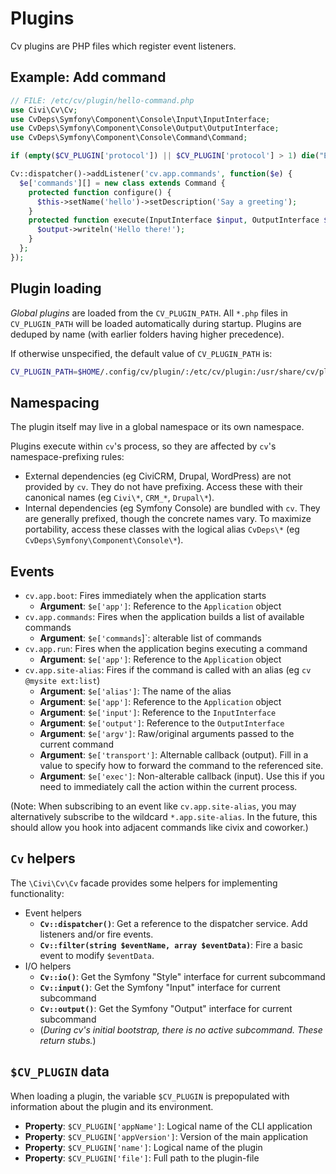 # Plugins

Cv plugins are PHP files which register event listeners.

## Example: Add command

```php
// FILE: /etc/cv/plugin/hello-command.php
use Civi\Cv\Cv;
use CvDeps\Symfony\Component\Console\Input\InputInterface;
use CvDeps\Symfony\Component\Console\Output\OutputInterface;
use CvDeps\Symfony\Component\Console\Command\Command;

if (empty($CV_PLUGIN['protocol']) || $CV_PLUGIN['protocol'] > 1) die("Expect CV_PLUGIN API v1");

Cv::dispatcher()->addListener('cv.app.commands', function($e) {
  $e['commands'][] = new class extends Command {
    protected function configure() {
      $this->setName('hello')->setDescription('Say a greeting');
    }
    protected function execute(InputInterface $input, OutputInterface $output) {
      $output->writeln('Hello there!');
    }
  };
});
```

## Plugin loading

*Global plugins* are loaded from the `CV_PLUGIN_PATH`.  All `*.php` files in
`CV_PLUGIN_PATH` will be loaded automatically during startup.  Plugins are
deduped by name (with earlier folders having higher precedence).

If otherwise unspecified, the default value of `CV_PLUGIN_PATH` is:

```bash
CV_PLUGIN_PATH=$HOME/.config/cv/plugin/:/etc/cv/plugin:/usr/share/cv/plugin:/usr/local/share/cv/plugin
```

<!--
Doesn't currently support project-specific plugins. This may be trickier.

After loading the global plugins, `cv` reads the the `cv.yml` and then loads any *local plugins* (i.e. *project-specific* plugins).

This sequencing meaning that some early events (e.g.  `cv.app.boot` or `cv.config.find`) are only available to *global plugins*.
-->

## Namespacing

The plugin itself may live in a global namespace or its own namespace.

Plugins execute within `cv`'s process, so they are affected by `cv`'s namespace-prefixing rules:

* External dependencies (eg CiviCRM, Drupal, WordPress) are not provided by `cv`. They do not have prefixing.
  Access these with their canonical names (eg `Civi\*`, `CRM_*`, `Drupal\*`).
* Internal dependencies (eg Symfony Console) are bundled with `cv`. They are generally prefixed, though the
  concrete names vary. To maximize portability, access these classes with the logical alias `CvDeps\*` (eg `CvDeps\Symfony\Component\Console\*`).

## Events

* `cv.app.boot`: Fires immediately when the application starts
   * __Argument__: `$e['app']`: Reference to the `Application` object
* `cv.app.commands`: Fires when the application builds a list of available commands
   * __Argument__: `$e['commands`]`: alterable list of commands
* `cv.app.run`: Fires when the application begins executing a command
   * __Argument__: `$e['app']`: Reference to the `Application` object
* `cv.app.site-alias`: Fires if the command is called with an alias (eg `cv @mysite ext:list`)
   * __Argument__: `$e['alias']`: The name of the alias
   * __Argument__: `$e['app']`: Reference to the `Application` object
   * __Argument__: `$e['input']`: Reference to the `InputInterface`
   * __Argument__: `$e['output']`: Reference to the `OutputInterface`
   * __Argument__: `$e['argv']`: Raw/original arguments passed to the current command
   * __Argument__: `$e['transport']`: Alternable callback (output). Fill in a value to specify how to forward the command to the referenced site.
   * __Argument__: `$e['exec']`: Non-alterable callback (input). Use this if you need to immediately call the action within the current process. 

(Note: When subscribing to an event like `cv.app.site-alias`, you may alternatively subscribe to the wildcard `*.app.site-alias`. In the future, this should allow you hook into adjacent commands like civix and coworker.)

## `Cv` helpers

The `\Civi\Cv\Cv` facade provides some helpers for implementing functionality:

* Event helpers
    * __`Cv::dispatcher()`__: Get a reference to the dispatcher service. Add listeners and/or fire events.
    * __`Cv::filter(string $eventName, array $eventData)`__: Fire a basic event to modify `$eventData`.
* I/O helpers
    * __`Cv::io()`__: Get the Symfony "Style" interface for current subcommand
    * __`Cv::input()`__: Get the Symfony "Input" interface for current subcommand
    * __`Cv::output()`__: Get the Symfony "Output" interface for current subcommand
    * (*During cv's initial bootstrap, there is no active subcommand. These return stubs.*)

## `$CV_PLUGIN` data

When loading a plugin, the variable `$CV_PLUGIN` is prepopulated with information about the plugin and its environment.

* __Property__: `$CV_PLUGIN['appName']`: Logical name of the CLI application
* __Property__: `$CV_PLUGIN['appVersion']`: Version of the main application
* __Property__: `$CV_PLUGIN['name']`: Logical name of the plugin
* __Property__: `$CV_PLUGIN['file']`: Full path to the plugin-file
